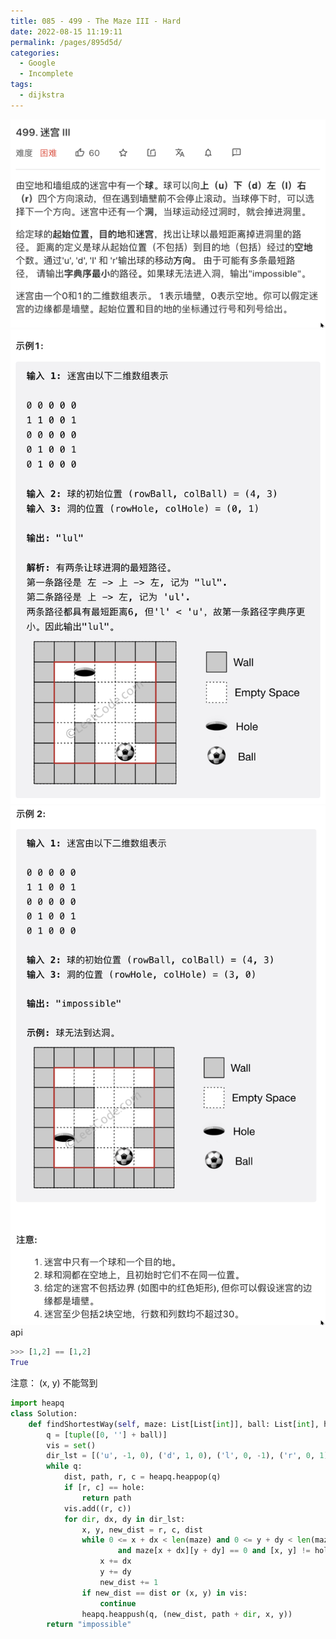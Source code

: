 ```yaml
---
title: 085 - 499 - The Maze III - Hard
date: 2022-08-15 11:19:11
permalink: /pages/895d5d/
categories:
  - Google
  - Incomplete
tags:
  - dijkstra
---
```

![](https://raw.githubusercontent.com/emmableu/image/master/202208161650650.png)![](https://raw.githubusercontent.com/emmableu/image/master/202208161650218.png)![](https://raw.githubusercontent.com/emmableu/image/master/202208161651098.png)
api

```python
>>> [1,2] == [1,2]
True
```

注意： (x, y) 不能驾到

```python
import heapq
class Solution:
	def findShortestWay(self, maze: List[List[int]], ball: List[int], hole: List[int]) -> str:
		q = [tuple([0, ''] + ball)]
		vis = set()
		dir_lst = [('u', -1, 0), ('d', 1, 0), ('l', 0, -1), ('r', 0, 1)]
		while q:
			dist, path, r, c = heapq.heappop(q)
			if [r, c] == hole:
				return path
			vis.add((r, c))
			for dir, dx, dy in dir_lst:
				x, y, new_dist = r, c, dist
				while 0 <= x + dx < len(maze) and 0 <= y + dy < len(maze[0]) \
						and maze[x + dx][y + dy] == 0 and [x, y] != hole:
					x += dx
					y += dy
					new_dist += 1
				if new_dist == dist or (x, y) in vis:
					continue
				heapq.heappush(q, (new_dist, path + dir, x, y))
		return "impossible"
```